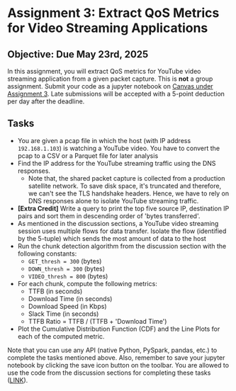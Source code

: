 # Assignment 3: Extract QoS Metrics for Video Streaming Applications

## Objective: Due May 23rd, 2025
In this assignment, you will extract QoS metrics for YouTube video streaming application from a given packet capture. This is **not** a group assignment. Submit your code as a jupyter notebook on [Canvas under Assignment 3][1]. Late submissions will be accepted with a 5-point deduction per day after the deadline.

## Tasks
* You are given a pcap file in which the host (with IP address `192.168.1.103`) is watching a YouTube video. You have to convert the pcap to a CSV or a Parquet file for later analysis
* Find the IP address for the YouTube streaming traffic using the DNS responses.
    * Note that, the shared packet capture is collected from a production satellite network. To save disk space, it's truncated and therefore, we can't see the TLS handshake headers. Hence, we have to rely on DNS responses alone to isolate YouTube streaming traffic.
* **[Extra Credit]** Write a query to print the top five source IP, destination IP pairs and sort them in descending order of 'bytes transferred'.
* As mentioned in the discussion sections, a YouTube video streaming session uses multiple flows for data transfer. Isolate the flow (identified by the 5-tuple) which sends the most amount of data to the host
* Run the chunk detection algorithm from the discussion section with the following constants:
    * `GET_thresh = 300` (bytes)
    * `DOWN_thresh = 300` (bytes)
    * `VIDEO_thresh = 800` (bytes)
* For each chunk, compute the following metrics:
    * TTFB (in seconds) 
    * Download Time (in seconds)
    * Download Speed (in Kbps)
    * Slack Time (in seconds)
    * TTFB Ratio = TTFB / (TTFB + 'Download Time')
* Plot the Cumulative Distribution Function (CDF) and the Line Plots for each of the computed metric.


Note that you can use any API (native Python, PySpark, pandas, etc.) to complete the tasks mentioned above. Also, remember to save your jupyter notebook by clicking the save icon button on the toolbar. You are allowed to use the code from the discussion sections for completing these tasks ([LINK][2]).

[1]: https://ucsb.instructure.com/courses/26742/assignments/356502
[2]: https://github.com/SNL-UCSB/cs176c-discussion-section/tree/master/spring25/week4/yt_chunk_analysis
